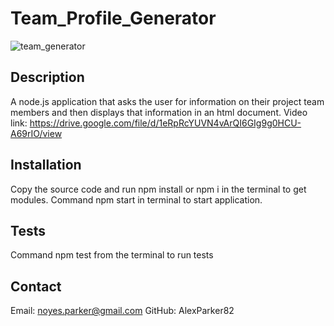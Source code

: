 # Team_Profile_Generator

![team_generator](https://user-images.githubusercontent.com/82096138/131390977-0e162fd3-cf51-48fc-bdaa-57bf351ff527.png)


## Description
A node.js application that asks the user for information on their project team members and then displays that information in an html document.
Video link: https://drive.google.com/file/d/1eRpRcYUVN4vArQI6GIg9g0HCU-A69rIO/view

## Installation
Copy the source code and run npm install or npm i in the terminal to get modules.  Command npm start in terminal to start application.

## Tests
Command npm test from the terminal to run tests

## Contact
Email: noyes.parker@gmail.com
GitHub: AlexParker82
